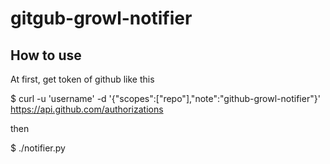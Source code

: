 gitgub-growl-notifier
=====================

## How to use

At first, get token of github like this

  $ curl -u 'username' -d '{"scopes":["repo"],"note":"github-growl-notifier"}' https://api.github.com/authorizations

then

  $ ./notifier.py
